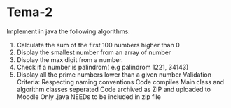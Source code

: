 # Tema-2
Implement in java the following algorithms:  
1. Calculate the sum of the first 100 numbers higher than 0 
2. Display the smallest number from an array of number  
3. Display the max digit from a number. 
4. Check if a number is palindrom( e.g palindrom 1221, 34143)  
5. Display all the prime numbers lower than a given number    Validation Criteria: 
Respecting naming conventions  Code compiles Main class and algorithm classes seperated 
Code archived as ZIP and uploaded to Moodle Only .java NEEDs to be included in zip file
